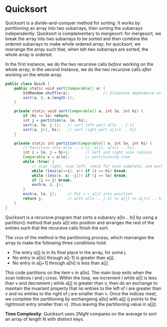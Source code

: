 # Quicksort
Quicksort is a divide-and-conquer method for sorting. It works by *partitioning* an array into two subarrays, then sorting the subarrays independently.
Quicksort is complementary to mergesort: for mergesort, we break the array into two subarrays to be sorted and then combine the ordered subarrays to make whole ordered array; for quicksort, we rearrange the array such that, when teh two subarrays are sorted, the whole array is ordered.

In the first instance, we do the two recursive calls *before* working on the whole array; in the second instance, we do the two recursive calls *after* working on the whole array.
```java
public class Quick {
	public static void sort(Comparable[] a) {
		StdRandom.shuffle(a);				// Eliminate dependence on input.
		sort(a, 0, a.length-1);
	}

	private static void sort(Comparable[] a, int lo, int hi) {
		if (hi <= lo) return;
		int j = partition(a, lo, hi);
		sort(a, lo, j-1);	// sort left part a[lo .. j-1]
		sort(a, j+1, hi);	// sort right part a[j+1 .. hi]
	}

	private static int partition(Comparable[] a, int lo, int hi) {
		// Partition into a[lo .. i-1], a[i], a[i+1 .. hi].
		int i = lo, j = hi+1;		// left and right scan indices
		Comparable v = a[lo];		// partitioning item
		while (true) {
			// scan right, scan left, check for scan complete, and exchange.
			while (less(a[++i], v)) if (i == hi) break;
			while (less(v, a[--j])) if (j == lo) break;
			if (i >= j) break;
			exch(a, i, j);
		}
		exch(a, lo, j); 	// Put v = a[j] into position
		return j;			// with a[lo .. j-1] <= a[j] <= a[j+1 .. hi]
	}
}
```
Quicksort is a recursive program that sorts a subarary a[lo .. hi] by using a partition() method that puts a[i] into position and arranges the rest of the entries such that the recursive calls finish the sort.

The crux of the method is the partitioning process, which rearranges the array to make the following three conditions hold:
* The entry a[j] is in its final place in the array, for some j.
* No entry in a[lo] through a[j-1] is greater than a[j].
* No entry in a[j+1] through a[hi] is less than a[j].

This code partitions on the item v in a[lo]. The main loop exits when the scan indices i and j cross.
Within the loop, we increment i while a[i] is less than v and decrement j while a[j] is greater than v, then do an exchange to maintain the invariant property that no entries to the left of i are greater than v and no entries to the right of j are smaller than v. Once the indices meet, we complete the partitioning by exchangeing a[lo] with a[j] (j points to the rightmost entry smaller than v). (thus leaving the partitioning value in a[j]).

**Time Complexity**: Quicksort uses $2NlgN$ compares on the average to sort an array of length N with distinct keys.
